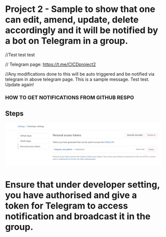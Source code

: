 # Project 2 - Sample to show that one can edit, amend, update, delete accordingly and it will be notified by a bot on Telegram in a group.

//Test test test

// Telegram page: https://t.me/CICDproject2

//Any modifications done to this will be auto triggered and be notified via telegram in above telegram page. This is a sample message. Test test. Update again!

### HOW TO GET NOTIFICATIONS FROM GITHUB RESPO 

## Steps
![](devsettingtoken.png)
# Ensure that under developer setting, you have authorised and give a token for Telegram to access notification and broadcast it in the group.
